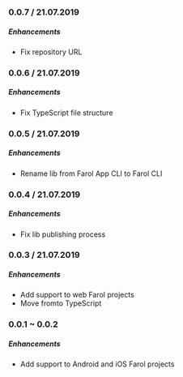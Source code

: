 ### 0.0.7 / 21.07.2019

##### Enhancements

- Fix repository URL

### 0.0.6 / 21.07.2019

##### Enhancements

- Fix TypeScript file structure

### 0.0.5 / 21.07.2019

##### Enhancements

- Rename lib from Farol App CLI to Farol CLI

### 0.0.4 / 21.07.2019

##### Enhancements

- Fix lib publishing process

### 0.0.3 / 21.07.2019

##### Enhancements

- Add support to web Farol projects
- Move fromto TypeScript

### 0.0.1 ~ 0.0.2

##### Enhancements

- Add support to Android and iOS Farol projects
